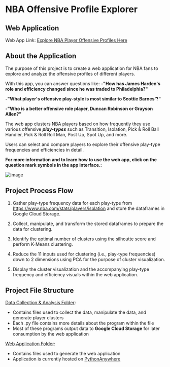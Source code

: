 
# NBA Offensive Profile Explorer

## Web Application
Web App Link: [Explore NBA Player Offensive Profiles Here](http://nmrankin0.pythonanywhere.com/)

## About the Application
The purpose of this project is to create a web application for NBA fans to explore and analyze the offensive profiles of different players.

With this app, you can answer questions like:
**-"How has James Harden's role and efficiency changed since he was traded to Philadelphia?"**

**-"What player's offensive play-style is most similar to Scottie Barnes'?"**

**-"Who is a better offensive role player, Duncan Robinson or Grayson Allen?"**

The web app clusters NBA players based on how frequently they use various offensive _**play-types**_ such as Transition, Isolation, Pick & Roll Ball Handler, Pick & Roll Roll Man, Post Up, Spot Up, and more.

Users can select and compare players to explore their offensive play-type frequencies and efficiencies in detail.

**For more information and to learn how to use the web app, click on the question mark symbols in the app interface.:**

![image](https://user-images.githubusercontent.com/45741484/211229197-2e29ad91-0f0d-4f05-9f84-228d74185142.png)

## Project Process Flow
1. Gather play-type frequency data for each play-type from https://www.nba.com/stats/players/isolation and store the dataframes in Google Cloud Storage.

2. Collect, manipulate, and transform the stored dataframes to prepare the data for clustering.

3. Identify the optimal number of clusters using the silhoutte score and perform K-Means clustering.

4. Reduce the 11 inputs used for clustering (i.e., play-type frequencies) down to 2 dimensions using PCA for the purpose of cluster visualization.

5. Display the cluster visualization and the accompanying play-type frequency and efficiency visuals within the web application.

## Project File Structure
[Data Collection & Analysis Folder](https://github.com/nmrankin0/NBAOffensiveProfile/tree/main/DataCollectionAndAnalysis):

- Contains files used to collect the data, manipulate the data, and generate player clusters
- Each .py file contains more details about the program within the file
- Most of these programs output data to **Google Cloud Storage** for later consumption by the web application

[Web Application Folder](https://github.com/nmrankin0/NBAOffensiveProfile/tree/main/WebApplication):

- Contains files used to generate the web application
- Application is currently hosted on [PythonAnywhere](https://www.pythonanywhere.com/)
